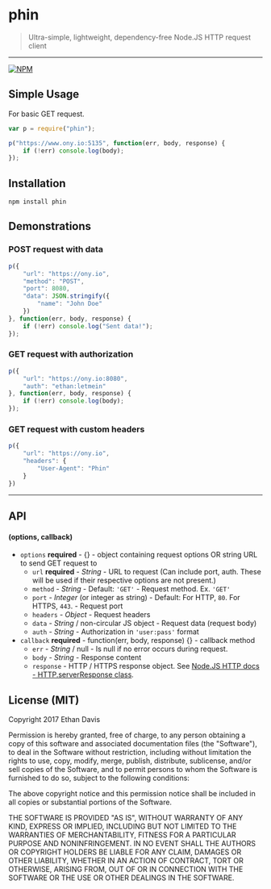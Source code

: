 # phin

> Ultra-simple, lightweight, dependency-free Node.JS HTTP request client

---

[![NPM](https://nodei.co/npm/phin.png)](https://www.npmjs.com/package/phin)

## Simple Usage
For basic GET request.

```javascript
var p = require("phin");

p("https://www.ony.io:5135", function(err, body, response) {
	if (!err) console.log(body);
});
```


## Installation

```
npm install phin
```


## Demonstrations

### POST request with data

```javascript
p({
	"url": "https://ony.io",
	"method": "POST",
	"port": 8080,
	"data": JSON.stringify({
		"name": "John Doe"
	})
}, function(err, body, response) {
	if (!err) console.log("Sent data!");
});
```

### GET request with authorization

```javascript
p({
	"url": "https://ony.io:8080",
	"auth": "ethan:letmein"
}, function(err, body, response) {
	if (!err) console.log(body);
});
```

### GET request with custom headers

```javascript
p({
	"url": "https://ony.io",
	"headers": {
		"User-Agent": "Phin"
	}
})
```


---

## API

#### (options, callback)

* `options` **required** - {} - object containing request options OR string URL to send GET request to
	* `url` **required** - _String_ - URL to request (Can include port, auth. These will be used if their respective options are not present.)
	* `method` - _String_ - Default: `'GET'` - Request method. Ex. `'GET'`
	* `port` - _Integer_ (or integer as string) - Default: For HTTP, `80`. For HTTPS, `443`. - Request port
	* `headers` - _Object_ - Request headers
	* `data` - _String_ / non-circular JS object - Request data (request body)
	* `auth` - _String_ - Authorization in `'user:pass'` format
* `callback` **required** - function(err, body, response) {} - callback method
	* `err` - _String_ / null - Is null if no error occurs during request.
	* `body` - _String_ - Response content
	* `response` - HTTP / HTTPS response object. See [Node.JS HTTP docs - HTTP.serverResponse class](https://nodejs.org/dist/latest-v7.x/docs/api/http.html#http_class_http_serverresponse).


## License (MIT)

Copyright 2017 Ethan Davis

Permission is hereby granted, free of charge, to any person obtaining a copy of this software and associated documentation files (the "Software"), to deal in the Software without restriction, including without limitation the rights to use, copy, modify, merge, publish, distribute, sublicense, and/or sell copies of the Software, and to permit persons to whom the Software is furnished to do so, subject to the following conditions:

The above copyright notice and this permission notice shall be included in all copies or substantial portions of the Software.

THE SOFTWARE IS PROVIDED "AS IS", WITHOUT WARRANTY OF ANY KIND, EXPRESS OR IMPLIED, INCLUDING BUT NOT LIMITED TO THE WARRANTIES OF MERCHANTABILITY, FITNESS FOR A PARTICULAR PURPOSE AND NONINFRINGEMENT. IN NO EVENT SHALL THE AUTHORS OR COPYRIGHT HOLDERS BE LIABLE FOR ANY CLAIM, DAMAGES OR OTHER LIABILITY, WHETHER IN AN ACTION OF CONTRACT, TORT OR OTHERWISE, ARISING FROM, OUT OF OR IN CONNECTION WITH THE SOFTWARE OR THE USE OR OTHER DEALINGS IN THE SOFTWARE.